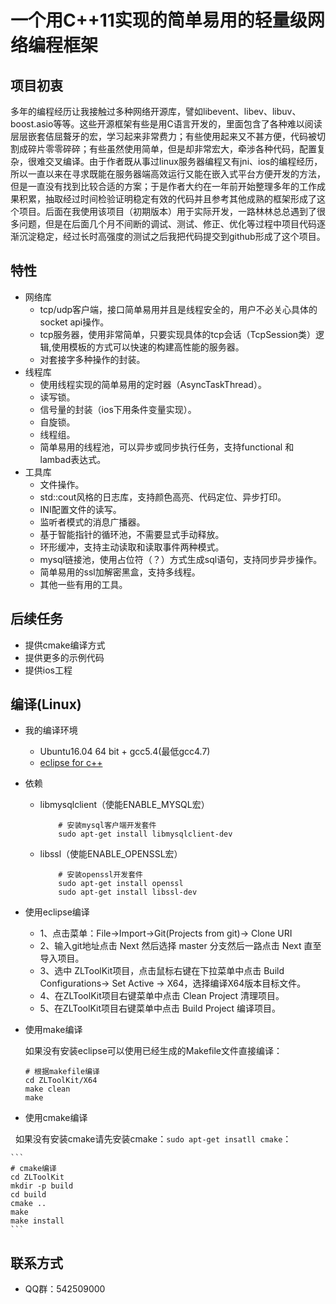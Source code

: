 # 一个用C++11实现的简单易用的轻量级网络编程框架
## 项目初衷
多年的编程经历让我接触过多种网络开源库，譬如libevent、libev、libuv、boost.asio等等。这些开源框架有些是用C语言开发的，里面包含了各种难以阅读层层嵌套佶屈聱牙的宏，学习起来非常费力；有些使用起来又不甚方便，代码被切割成碎片零零碎碎；有些虽然使用简单，但是却非常宏大，牵涉各种代码，配置复杂，很难交叉编译。由于作者既从事过linux服务器编程又有jni、ios的编程经历，所以一直以来在寻求既能在服务器端高效运行又能在嵌入式平台方便开发的方法，但是一直没有找到比较合适的方案；于是作者大约在一年前开始整理多年的工作成果积累，抽取经过时间检验证明稳定有效的代码并且参考其他成熟的框架形成了这个项目。后面在我使用该项目（初期版本）用于实际开发，一路林林总总遇到了很多问题，但是在后面几个月不间断的调试、测试、修正、优化等过程中项目代码逐渐沉淀稳定，经过长时高强度的测试之后我把代码提交到github形成了这个项目。

## 特性
- 网络库
  - tcp/udp客户端，接口简单易用并且是线程安全的，用户不必关心具体的socket api操作。
  - tcp服务器，使用非常简单，只要实现具体的tcp会话（TcpSession类）逻辑,使用模板的方式可以快速的构建高性能的服务器。
  - 对套接字多种操作的封装。
- 线程库
  - 使用线程实现的简单易用的定时器（AsyncTaskThread）。
  - 读写锁。
  - 信号量的封装（ios下用条件变量实现）。
  - 自旋锁。
  - 线程组。
  - 简单易用的线程池，可以异步或同步执行任务，支持functional 和 lambad表达式。
- 工具库
  - 文件操作。
  - std::cout风格的日志库，支持颜色高亮、代码定位、异步打印。
  - INI配置文件的读写。
  - 监听者模式的消息广播器。
  - 基于智能指针的循环池，不需要显式手动释放。
  - 环形缓冲，支持主动读取和读取事件两种模式。
  - mysql链接池，使用占位符（？）方式生成sql语句，支持同步异步操作。
  - 简单易用的ssl加解密黑盒，支持多线程。
  - 其他一些有用的工具。
 
## 后续任务
- 提供cmake编译方式
- 提供更多的示例代码
- 提供ios工程

## 编译(Linux)
- 我的编译环境
  - Ubuntu16.04 64 bit + gcc5.4(最低gcc4.7)
  - [eclipse for c++](https://www.eclipse.org/downloads/download.php?file=/oomph/epp/neon/R3/eclipse-inst-mac64.tar.gz)
- 依赖
  - libmysqlclient（使能ENABLE_MYSQL宏）

    ```
        # 安装mysql客户端开发套件
        sudo apt-get install libmysqlclient-dev
    ```

  - libssl（使能ENABLE_OPENSSL宏）

    ```
        # 安装openssl开发套件
        sudo apt-get install openssl
        sudo apt-get install libssl-dev
    ```

- 使用eclipse编译
  - 1、点击菜单：File->Import->Git(Projects from git)-> Clone URI 
  - 2、输入git地址点击 Next 然后选择 master 分支然后一路点击 Next 直至导入项目。
  - 3、选中 ZLToolKit项目，点击鼠标右键在下拉菜单中点击 Build Configurations-> Set Active -> X64，选择编译X64版本目标文件。
  - 4、在ZLToolKit项目右键菜单中点击 Clean Project 清理项目。
  - 5、在ZLToolKit项目右键菜单中点击 Build Project 编译项目。
 
- 使用make编译

    如果没有安装eclipse可以使用已经生成的Makefile文件直接编译：

    ```
    # 根据makefile编译
    cd ZLToolKit/X64
    make clean
    make
    ```
- 使用cmake编译

    如果没有安装cmake请先安装cmake：`sudo apt-get insatll cmake`：
  
    ```
    # cmake编译
    cd ZLToolKit
    mkdir -p build
    cd build
    cmake ..
    make
    make install
    ```
## 联系方式
- QQ群：542509000
